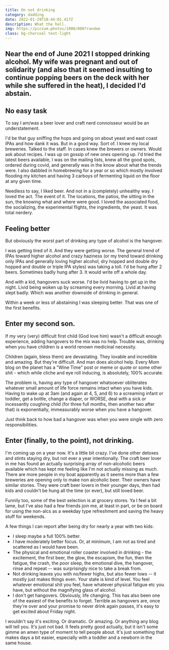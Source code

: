 ```yaml
---
title: On not drinking
category: dadding
date: 2022-01-29T18:44:01.417Z
description: What the hell.
img: https://picsum.photos/1000/800?random
class: bg-charcoal text-light
---
```

<h2 class="heading font-weight-light">Near the end of June 2021 I stopped drinking alcohol. My wife was pregnant and out of solidarity (and also that it seemed insulting to continue popping beers on the deck with her while she suffered in the heat), I decided I'd abstain.</h2>

## No easy task 

To say I am/was a beer lover and craft nerd connoisseur would be an understatement.
 
I'd be that guy sniffing the hops and going on about yeast and east coast IPAs and how dank it was.  But in a good way.  Sort of.  I knew my local breweries. Talked to the staff. In cases knew the brewers or owners. Would ask about recipes. I was up on gossip of new ones opening up. I'd tried the latest beers available, I was on the mailing lists, knew all the good spots, ordered during covid, and generally was in the know about what the trends were. I also dabbled in homebrewing for a year or so which mostly involved flooding my kitchen and having 3 carboys of fermenting liquid on the floor at any given time.

Needless to say, I liked beer.  And not in a (completely) unhealthy way. I loved the act. The event of it. The locations, the patios, the sitting in the sun, the knowing what and where were good. I loved the associated food, the socializing, the experimental flights, the ingredients, the yeast. It was total nerdery.

## Feeling better

But obviously the worst part of drinking any type of alcohol is the hangover.

I was getting tired of it. And they were getting worse.  The general trend of IPAs toward higher alcohol and crazy haziness (or my trend toward drinking only IPAs and generally loving higher alcohol, dry hopped and double dry hopped and double or triple IPA styles) was taking a toll. I'd be hung after 2 beers. Sometimes badly hung after 3. It would write off a whole day.

And with a kid, hangovers suck worse. I'd be livid having to get up in the night. Livid being woken up by screaming every morning. Livid at having slept badly. Which was another downside of drinking in general.

Within a week or less of abstaining I was sleeping better. That was one of the first benefits.

## Enter my second son. 

If my very (very) difficult first child (God love him) wasn't a difficult enough experience, adding hangovers to the mix was no help. Trouble was, drinking when you have children is a world renown medicinal necessity. 

Children (again, bless them) are devastating. They lovable and incredible and amazing. But they're difficult.  And man does alcohol help. Every Mom blog on the planet has a "Wine Time" post or meme or quote or some other shit - which while cliche and eye roll inducing, is absolutely, 100% accurate. 

The problem is, having any type of hangover whatsoever obliterates whatever small amount of life force remains intact when you have kids. Having to wake up at 3am (and again at 4, 5, and 6) to a screaming infant or toddler, get a bottle, change a diaper, or WORSE, deal with a sick or incessantly coughing child (for three full months, then another two after that) is exponentially, immeasurably worse when you have a hangover. 

Just think back to how bad a hangover was when you were single with zero responsibilities.

## Enter (finally, to the point), not drinking.

I'm coming up on a year now. It's a little bit crazy. I've done other detoxes and stints staying dry, but not ever a year intentionally. The craft beer lover in me has found an actually surprising array of non-alcoholic beers available which has kept me feeling like I'm not actually missing as much. There are more people in my boat apparently as it seems more than a few breweries are opening only to make non alcoholic beer. Their owners have similar stories. They were craft beer lovers in their younger days, then had kids and couldn't be hung all the time (or ever), but still loved beer.

Funnily too, some of the best selection is at grocery stores. Ya I feel a bit lame, but I've also had a few friends join me, at least in part, or be on board for using the non-alcs as a weekday type refreshment and saving the heavy stuff for weekends. 

A few things I can report after being dry for nearly a year with two kids:

-    I sleep maybe a full 100% better.
-    I have moderately better focus. Or, at minimum, I am not as tired and scattered as I would have been.
-    The physical and emotional roller coaster involved in drinking - the excitement, the first beer, the glow, the escapism, the fun, then the fatigue, the crash, the poor sleep, the emotional dive, the hangover, rinse and repeat -- was surprisingly nice to take a break from.
-    Not drinking leaves you with no/fewer highs, but also fewer lows -- it mostly just makes things even. Your state is kind of level. You feel whatever emotional shit you feel, have whatever physical fatigue etc you have, but without the magnifying glass of alcohol.
-    I don't get hangovers. Obviously, life changing. This has also been one of the easiest of the benefits to forget. Terrible as hangovers are, once they're over and your promise to never drink again passes, it's easy to get excited about Friday night.

I wouldn't say it's exciting. Or dramatic. Or amazing. Or anything any blog will tell you. It's just not bad. It feels pretty good actually, but it isn't some gimme an amen type of moment to tell people about. It's just something that makes days a bit easier, especially with a toddler and a newborn in the same house.